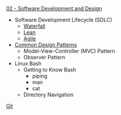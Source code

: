 [02 - Software Development and Design](Cisco/DevNet%20Associate/DEVASC-200-901/Notes/02%20-%20Software%20Development%20and%20Design.md)

-   Software Development Lifecycle (SDLC)
    -   [Waterfall](Cisco/DevNet%20Associate/DEVASC-200-901/Notes/02%20-%20Software%20Development%20and%20Design.md#Waterfall)
    -   [Lean](Cisco/DevNet%20Associate/DEVASC-200-901/Notes/02%20-%20Software%20Development%20and%20Design.md#Lean)
    -   [Agile](Cisco/DevNet%20Associate/DEVASC-200-901/Notes/02%20-%20Software%20Development%20and%20Design.md#Agile)
-   [Common Design Patterns](Cisco/DevNet%20Associate/DEVASC-200-901/Notes/02%20-%20Software%20Development%20and%20Design.md#Common%20Design%20Patterns)
    -   Model-View-Controller (MVC) Pattern
    -   Observer Pattern
-   Linux Bash
    -   Getting to Know Bash
        -   piping
        -   man
        -   cat
    -   Directory Navigation

[Git](Cisco/DevNet%20Associate/DEVASC-200-901/Notes/02%20-%20Software%20Development%20and%20Design.md##Git)